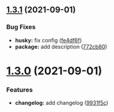 ## [1.3.1](https://github.com/theRenard/renard-ui/compare/v1.3.0...v1.3.1) (2021-09-01)


### Bug Fixes

* **husky:** fix config ([fe4df6f](https://github.com/theRenard/renard-ui/commit/fe4df6f0c99e6913912a4fd61d737e1e59c78ac4))
* **package:** add description ([772cb80](https://github.com/theRenard/renard-ui/commit/772cb80ccaedf8da86773175d03f9d396e5cf6b9))

# [1.3.0](https://github.com/theRenard/renard-ui/compare/v1.2.1...v1.3.0) (2021-09-01)


### Features

* **changelog:** add changelog ([9931f5c](https://github.com/theRenard/renard-ui/commit/9931f5c10a9d841a6804ec6a0b804598dea74d7f))
